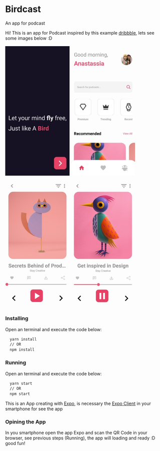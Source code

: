 # Birdcast
An app for podcast

Hi! This is an app for Podcast inspired by this example [dribbble](https://dribbble.com/shots/11580696-Podcast-App-Exploration), lets see some images below :D

<img src="./src/assets/open.jpg" width="205"/> <img src="./src/assets/home.jpg" width="205"/> <img src="./src/assets/play.jpg" width="205"/>  <img src="./src/assets/paly.jpg" width="205"/> 

### Installing

Open an terminal and execute the code below:
```bash
  yarn install
  // OR
  npm install
```

### Running

Open an terminal and execute the code below:

```bash
  yarn start
  // OR
  npm start
```

This is an App creating with [Expo](https://expo.io/), is necessary the [Expo Client](https://expo.io/) in your smartphone for see the app

### Opining the App

In you smartphone open the app Expo and scan the QR Code in your browser, see previous steps (Running), the app will loading and ready :D good fun!
